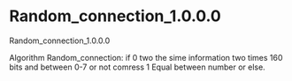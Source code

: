 # Random_connection_1.0.0.0
Random_connection_1.0.0.0

Algorithm Random_connection:
if 0 two the sime information two times 160 bits and between 0-7 or not comress 1 Equal between number or else.
